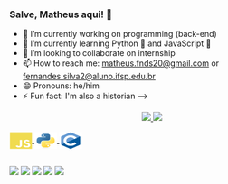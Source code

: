 ### Salve, Matheus aqui! 👋


- 🔭 I’m currently working on programming (back-end)
- 🌱 I’m currently learning Python 🐍 and JavaScript 🤖
- 👯 I’m looking to collaborate on internship
- 📫 How to reach me: matheus.fnds20@gmail.com or fernandes.silva2@aluno.ifsp.edu.br
- 😄 Pronouns: he/him
- ⚡ Fun fact: I'm also a historian
-->

<div align="center">
<a href="https://github.com/mathfnnzp">
<img height="180em" src="https://github-readme-stats.vercel.app/api?username=mathfnnzp&show_icons=true&theme=midnight-purple&include_all_commits=true&count_private=true"/>
<img height="180em" src="https://github-readme-stats.vercel.app/api/top-langs/?username=mathfnnzp&layout=compact&langs_count=7&theme=midnight-purple"/>
</div>
<div style="display: inline_block"><br>
<img align="center" alt="Rafa-Js" height="30" width="40" src="https://raw.githubusercontent.com/devicons/devicon/master/icons/javascript/javascript-plain.svg">
<img align="center" alt="Rafa-Python" height="30" width="40" src="https://raw.githubusercontent.com/devicons/devicon/master/icons/python/python-original.svg">
<img align="center" alt="Rafa-Python" height="30" width="40" src="https://github.com/devicons/devicon/blob/master/icons/c/c-original.svg">
<i class="devicon-c-plain"></i>
</div>

##
<div>



 <a href="https://discord.gg/k8pBsCJHBP" target="_blank"><img src="https://img.shields.io/badge/Discord-7289DA?style=for-the-badge&logo=discord&logoColor=white" target="_blank"></a> 
  <a href = "mailto:matheus.fnds20@gmail.com"><img src="https://img.shields.io/badge/-Gmail-%23333?style=for-the-badge&logo=gmail&logoColor=white" target="_blank"></a>
  <a href = "mailto:fernandes.silva2@aluno.ifsp.edu.br"><img src="https://img.shields.io/badge/-Gmail-%23333?style=for-the-badge&logo=gmail&logoColor=white" target="_blank"></a>
  <a href="https://www.linkedin.com/in/mathfnzp/-45875016a" target="_blank"><img src="https://img.shields.io/badge/-LinkedIn-%230077B5?style=for-the-badge&logo=linkedin&logoColor=white" target="_blank"></a> 
  <a href="https://t.me/faedaz" target="_blank"><img src="https://img.shields.io/badge/Telegram-2CA5E0?style=for-the-badge&logo=telegram&logoColor=white" target="_blank"></a> 

</div>
